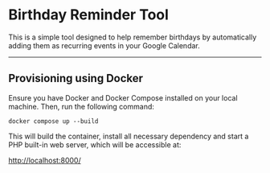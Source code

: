 # Birthday Reminder Tool

This is a simple tool designed to help remember birthdays by automatically adding them as recurring events in your Google Calendar.

---

## Provisioning using Docker

Ensure you have Docker and Docker Compose installed on your local machine. Then, run the following command:

```
docker compose up --build
```

This will build the container, install all necessary dependency and start a PHP built-in web server, which will be accessible at:

[http://localhost:8000/](http://localhost:8000/)
